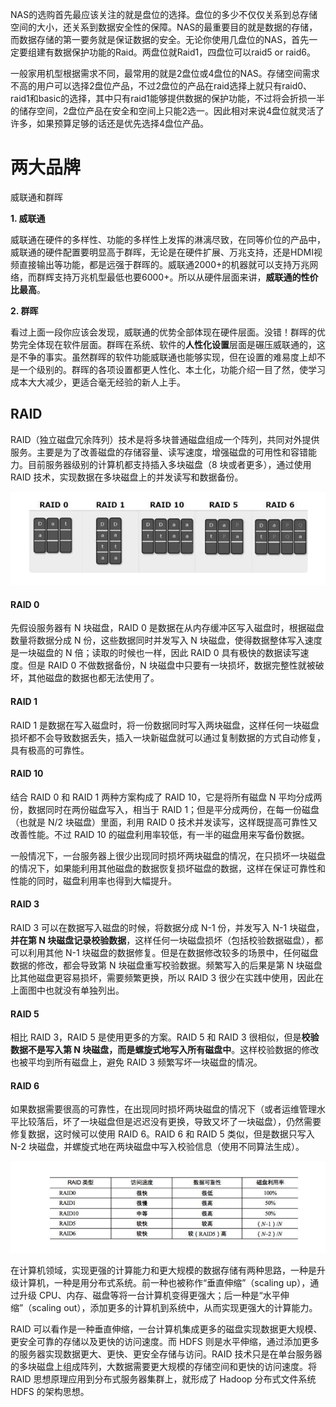 NAS的选购首先最应该关注的就是盘位的选择。盘位的多少不仅仅关系到总存储空间的大小，还关系到数据安全性的保障。NAS的最重要目的就是数据的存储，而数据存储的第一要务就是保证数据的安全。无论你使用几盘位的NAS，首先一定要组建有数据保护功能的Raid。两盘位就Raid1，四盘位可以raid5 or raid6。

一般家用机型根据需求不同，最常用的就是2盘位或4盘位的NAS。存储空间需求不高的用户可以选择2盘位产品，不过2盘位的产品在raid选择上就只有raid0、raid1和basic的选择，其中只有raid1能够提供数据的保护功能，不过将会折损一半的储存空间，2盘位产品在安全和空间上只能2选一。因此相对来说4盘位就灵活了许多，如果预算足够的话还是优先选择4盘位产品。



# 两大品牌

威联通和群晖

**1. 威联通**

威联通在硬件的多样性、功能的多样性上发挥的淋漓尽致，在同等价位的产品中，威联通的硬件配置要明显高于群晖，无论是在硬件扩展、万兆支持，还是HDMI视频直接输出等功能，都是远强于群晖的。威联通2000+的机器就可以支持万兆网络，而群辉支持万兆机型最低也要6000+。所以从硬件层面来讲，**威联通的性价比最高**。

**2. 群晖**

看过上面一段你应该会发现，威联通的优势全部体现在硬件层面。没错！群晖的优势完全体现在软件层面。群晖在系统、软件的**人性化设置**层面是碾压威联通的，这是不争的事实。虽然群晖的软件功能威联通也能够实现，但在设置的难易度上却不是一个级别的。群晖的各项设置都更人性化、本土化，功能介绍一目了然，使学习成本大大减少，更适合毫无经验的新人上手。



## RAID

RAID（独立磁盘冗余阵列）技术是将多块普通磁盘组成一个阵列，共同对外提供服务。主要是为了改善磁盘的存储容量、读写速度，增强磁盘的可用性和容错能力。目前服务器级别的计算机都支持插入多块磁盘（8 块或者更多），通过使用 RAID 技术，实现数据在多块磁盘上的并发读写和数据备份。



![image-20200503211343260](pics/image-20200503211343260.png)

#### RAID 0 

先假设服务器有 N 块磁盘，RAID 0 是数据在从内存缓冲区写入磁盘时，根据磁盘数量将数据分成 N 份，这些数据同时并发写入 N 块磁盘，使得数据整体写入速度是一块磁盘的 N 倍；读取的时候也一样，因此 RAID 0 具有极快的数据读写速度。但是 RAID 0 不做数据备份，N 块磁盘中只要有一块损坏，数据完整性就被破坏，其他磁盘的数据也都无法使用了。

####  RAID 1 

RAID 1 是数据在写入磁盘时，将一份数据同时写入两块磁盘，这样任何一块磁盘损坏都不会导致数据丢失，插入一块新磁盘就可以通过复制数据的方式自动修复，具有极高的可靠性。

#### RAID 10

结合 RAID 0 和 RAID 1 两种方案构成了 RAID 10，它是将所有磁盘 N 平均分成两份，数据同时在两份磁盘写入，相当于 RAID 1；但是平分成两份，在每一份磁盘（也就是 N/2 块磁盘）里面，利用 RAID 0 技术并发读写，这样既提高可靠性又改善性能。不过 RAID 10 的磁盘利用率较低，有一半的磁盘用来写备份数据。

一般情况下，一台服务器上很少出现同时损坏两块磁盘的情况，在只损坏一块磁盘的情况下，如果能利用其他磁盘的数据恢复损坏磁盘的数据，这样在保证可靠性和性能的同时，磁盘利用率也得到大幅提升。

#### RAID 3

RAID 3 可以在数据写入磁盘的时候，将数据分成 N-1 份，并发写入 N-1 块磁盘，<b>并在第 N 块磁盘记录校验数据</b>，这样任何一块磁盘损坏（包括校验数据磁盘），都可以利用其他 N-1 块磁盘的数据修复。但是在数据修改较多的场景中，任何磁盘数据的修改，都会导致第 N 块磁盘重写校验数据。频繁写入的后果是第 N 块磁盘比其他磁盘更容易损坏，需要频繁更换，所以 RAID 3 很少在实践中使用，因此在上面图中也就没有单独列出。

#### RAID  5 

相比 RAID  3，RAID 5 是使用更多的方案。RAID  5 和 RAID  3 很相似，但是<b>校验数据不是写入第 N 块磁盘，而是螺旋式地写入所有磁盘中</b>。这样校验数据的修改也被平均到所有磁盘上，避免 RAID  3 频繁写坏一块磁盘的情况。

####  RAID 6

如果数据需要很高的可靠性，在出现同时损坏两块磁盘的情况下（或者运维管理水平比较落后，坏了一块磁盘但是迟迟没有更换，导致又坏了一块磁盘），仍然需要修复数据，这时候可以使用 RAID 6。RAID  6 和 RAID  5 类似，但是数据只写入 N-2 块磁盘，并螺旋式地在两块磁盘中写入校验信息（使用不同算法生成）。

![image-20200503212529703](pics/image-20200503212529703.png)

在计算机领域，实现更强的计算能力和更大规模的数据存储有两种思路，一种是升级计算机，一种是用分布式系统。前一种也被称作“垂直伸缩”（scaling up），通过升级 CPU、内存、磁盘等将一台计算机变得更强大；后一种是“水平伸缩”（scaling out），添加更多的计算机到系统中，从而实现更强大的计算能力。

RAID 可以看作是一种垂直伸缩，一台计算机集成更多的磁盘实现数据更大规模、更安全可靠的存储以及更快的访问速度。而 HDFS 则是水平伸缩，通过添加更多的服务器实现数据更大、更快、更安全存储与访问。RAID 技术只是在单台服务器的多块磁盘上组成阵列，大数据需要更大规模的存储空间和更快的访问速度。将 RAID 思想原理应用到分布式服务器集群上，就形成了 Hadoop 分布式文件系统 HDFS 的架构思想。









